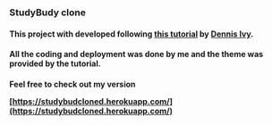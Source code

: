 ### StudyBudy clone

#### This project with developed following [this tutorial](https://www.youtube.com/watch?v=PtQiiknWUcI&t=1510s) by [Dennis Ivy](https://www.youtube.com/c/DennisIvy).

#### All the coding and deployment was done by me and the theme was provided by the tutorial.

#### Feel free to check out my version <p>[https://studybudcloned.herokuapp.com/](https://studybudcloned.herokuapp.com/)<p>